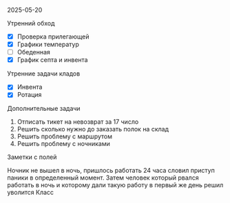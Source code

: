 2025-05-20


Утренний обход

- [x] Проверка прилегающей
- [x] Графики температур
- [ ] Обеденная
- [x] График септа и инвента

Утренние задачи кладов
- [x] Инвента
- [x] Ротация

Дополнительные задачи

1. Отписать тикет на невозврат за 17 число
2. Решить сколько нужно до заказать полок на склад
3. Решить проблему с маршрутом 
4. Решить проблему с ночниками

Заметки с полей

Ночник не вышел в ночь, пришлось работать 24 часа словил приступ паники в определенный момент.
Затем человек который рвался работать в ночь и которому дали такую работу в первый же день решил уволится
Класс
  